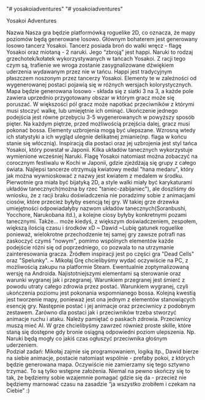 "# yosakoiadventures" 
"# yosakoiadventures" 

Yosakoi Adventures

Nazwa
Nasza gra będzie platformówką roguelike 2D, co oznacza, że mapy poziomów będą generowane losowo. 
Głównym bohaterem jest generowany losowo tancerz Yosakoi. Tancerz posiada broń do walki wręcz - flagę Yosakoi oraz miotaną -  2 naruki. Jego “zbroją” jest happi. Naruki to rodzaj grzechotek/kołatek wykorzystywanych w tańcach Yosakoi. Z racji tego czym są, trafienie we wroga zostanie zasygnalizowane dźwiękiem uderzenia wydawanym przez nie w tańcu. Happi jest tradycyjnym płaszczem noszonym przez tancerzy Yosakoi. Elementy te w zależności od wygenerowanej postaci pojawią się w różnych wersjach kolorystycznych.
Mapa będzie generowana losowo - składa się z siatki 3 na 3, a każde pole zawiera uprzednio przygotowany obszar w którym gracz może się poruszać. 
W większości pól gracz może napotkać przeciwników z którymi musi stoczyć walkę, lub umiejętnie ich ominąć. Ukończenie jednego podejścia jest równe przebyciu 3-5 wygenerowanych w powyższy sposób pięter. Na każdym piętrze, przed możliwością przejścia dalej, gracz musi pokonać bossa. 
Elementy uzbrojenia mogą być ulepszane.
Wzrosną wtedy ich statystyki a ich wygląd ulegnie delikatnej zmianie(np. flaga w końcu stanie się włócznią).
Inspiracją dla postaci oraz jej uzbrojenia jest styl tańca Yosakoi, który powstał w Japonii.
Kilka układów tanecznych wykorzystuje wymienione wcześniej Naruki. Flagę Yosakoi natomiast można zobaczyć na corocznym festiwalu
w Kochi w Japonii, gdzie zjeżdżają się grupy z całego świata. Najlepsi tancerze otrzymują kwiatowy medal "hana medaru",
który jak można wywnioskować z nazwy jest kwiatem z medalem w środku.
Pierwotnie gra miała być bijatyką 2D, a style walki miały być karykaturami układów tanecznych(można by rzec "taniec-zabijaniec"),
ale doszliśmy do wniosku, że z racji braku doświadczenia nie poradzimy sobie z animacjami ciosów, które przecież byłyby esencją tej gry.
W takiej grze drzewka umiejętności odpowiadałyby nazwom układów tanecznych(Soranbushi, Yocchore, Narukobana itd.), a kolejne ciosy
byłyby konkretnymi pozami tanecznymi. Także... może kiedyś, z większym doświadczeniem, zespołem, większą ilością czasu i środków xD ~ Dawid
~Lubię gatunek roguelike ponieważ, wielokrotne przechodzenie tej samej gry zawsze potrafi nas zaskoczyć czymś "nowym", pomimo wspólnych elementów każde podejście różni się od poprzedniego, co pozwala to na utrzymanie zainteresowania gracza. Źródłem inspiracji jest po części gra "Dead Cells" oraz "Spelunky". ~ Mikołaj
Grę chcielibyśmy wydać oczywiście na PC, z możliwością zakupu na platformie Steam. Ewentualnie zoptymalizowaną wersję na Androida.
Najistotniejszymi elementami są sterowanie oraz warunki wygranej jak i przegranej. Warunkiem przegranej jest śmierć z powodu utraty całego zdrowia przez postać. Warunkiem wygranej, czyli ukończenia poziomu jest pokonania wspomnianego bossa. Kolejną kwestią jest tworzenie mapy, ponieważ jest ona jednym z elementów stanowiących esencję gry. Następnie postać i jej animacje oraz przeciwnicy z podobnym zestawem. Zarówno dla postaci jak i przeciwników trzeba stworzyć animacje ruchu i ataku. Należy pamiętać o paskach zdrowia. Przeciwnicy muszą mieć AI. 
W grze chcielibyśmy zawrzeć również proste skille, które staną się dostępne gdy bronie osiągną odpowiedni poziom ulepszenia. Np. Naruki będą mogły co jakiś czas ogłuszyć przeciwnika głośnym uderzeniem.  
Podział zadań: Mikołaj zajmie się programowaniem, logiką itp., Dawid bierze na siebie animacje, postacie natomiast wspólnie - prefaby pokoi, z których będzie generowana mapa. Oczywiście nie zamierzamy się tego sztywno trzymać. To są tylko wstępne założenia. Niemal na pewno skończy się to tak, że będziemy sobie wzajemnie pomagać gdzie się da - przecież nie będziemy marnować czasu na zasadzie “ja wszystko zrobiłem i czekam na Ciebie” :)



